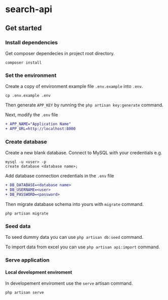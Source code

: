 # search-api

## Get started

### Install dependencies

Get composer dependecies in project root directory.

```
composer install
```

### Set the environment

Create a copy of environment example file `.env.example` into `.env`.

```
cp .env.example .env
```

Then generate `APP_KEY` by running the `php artisan key:generate` command.


Next, modify the `.env` file 

```diff
+ APP_NAME="Application Name"
+ APP_URL=http://localhost:8000
```

### Create database

Create a new blank database. Connect to MySQL with your credentials e.g.

```
mysql -u <user> -p
create database <database name>;
```

Add database connection credentials in the `.env` file

```diff
+ DB_DATABASE=<database name>
+ DB_USERNAME=<user>
+ DB_PASSWORD=<password>
```

Then migrate database schema into yours with `migrate` command.
```
php artisan migrate
```

### Seed data

To seed dummy data you can use `php artisan db:seed` command.

To import data from excel you can use `php artisan api:import` command.

### Serve application

#### Local development enviroment

In developement enviroment use the `serve` artisan command.
```
php artisan serve
```